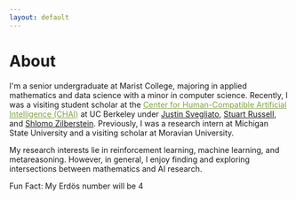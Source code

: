 ```yaml
---
layout: default
---
```


# About
I'm a senior undergraduate at Marist College, majoring in applied mathematics and data science with a minor in computer science. Recently, I was a visiting student scholar at the <a href="https://humancompatible.ai/" style="color: rgb(129, 161, 66)">Center for Human-Compatible Artificial Intelligence (CHAI)</a>  at UC Berkeley under [Justin Svegliato](https://justinsvegliato.com/), [Stuart Russell](https://people.eecs.berkeley.edu/~russell), and [Shlomo Zilberstein](https://groups.cs.umass.edu/shlomo/). Previously, I was a research intern at Michigan State University and a visiting scholar at Moravian University.

My research interests lie in reinforcement learning, machine learning, and metareasoning. However, in general, I enjoy finding and exploring intersections between mathematics and AI research.

Fun Fact: My Erd&ouml;s number will be 4

<!-- ### Inline styles and components
Text can be **bold**, _italic_, or ~~strikethrough~~.

[Link to another page](./another-page.html).

There should be whitespace between paragraphs.

There should be whitespace between paragraphs. We recommend including a README, or a file with information about your project. -->